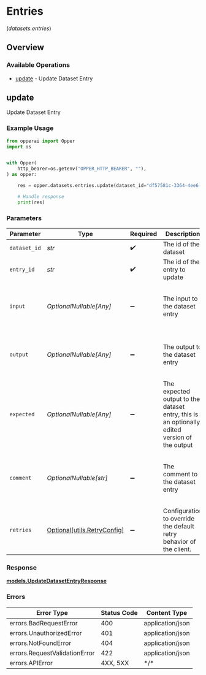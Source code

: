 # Entries
(*datasets.entries*)

## Overview

### Available Operations

* [update](#update) - Update Dataset Entry

## update

Update Dataset Entry

### Example Usage

```python
from opperai import Opper
import os


with Opper(
    http_bearer=os.getenv("OPPER_HTTP_BEARER", ""),
) as opper:

    res = opper.datasets.entries.update(dataset_id="df57581c-3364-4ee6-a9f8-7de20cb937ff", entry_id="2789b25b-1a98-4360-96ee-67e9af98c53f", input="Given this input, what is the output?", output="This is the output to the dataset entry", expected="This `was` the output to the dataset entry", comment="This is an example of how one can edit the output")

    # Handle response
    print(res)

```

### Parameters

| Parameter                                                                                    | Type                                                                                         | Required                                                                                     | Description                                                                                  | Example                                                                                      |
| -------------------------------------------------------------------------------------------- | -------------------------------------------------------------------------------------------- | -------------------------------------------------------------------------------------------- | -------------------------------------------------------------------------------------------- | -------------------------------------------------------------------------------------------- |
| `dataset_id`                                                                                 | *str*                                                                                        | :heavy_check_mark:                                                                           | The id of the dataset                                                                        |                                                                                              |
| `entry_id`                                                                                   | *str*                                                                                        | :heavy_check_mark:                                                                           | The id of the entry to update                                                                |                                                                                              |
| `input`                                                                                      | *OptionalNullable[Any]*                                                                      | :heavy_minus_sign:                                                                           | The input to the dataset entry                                                               | Given this input, what is the output?                                                        |
| `output`                                                                                     | *OptionalNullable[Any]*                                                                      | :heavy_minus_sign:                                                                           | The output to the dataset entry                                                              | This is the output to the dataset entry                                                      |
| `expected`                                                                                   | *OptionalNullable[Any]*                                                                      | :heavy_minus_sign:                                                                           | The expected output to the dataset entry, this is an optionally edited version of the output | This `was` the output to the dataset entry                                                   |
| `comment`                                                                                    | *OptionalNullable[str]*                                                                      | :heavy_minus_sign:                                                                           | The comment to the dataset entry                                                             | This is an example of how one can edit the output                                            |
| `retries`                                                                                    | [Optional[utils.RetryConfig]](../../models/utils/retryconfig.md)                             | :heavy_minus_sign:                                                                           | Configuration to override the default retry behavior of the client.                          |                                                                                              |

### Response

**[models.UpdateDatasetEntryResponse](../../models/updatedatasetentryresponse.md)**

### Errors

| Error Type                    | Status Code                   | Content Type                  |
| ----------------------------- | ----------------------------- | ----------------------------- |
| errors.BadRequestError        | 400                           | application/json              |
| errors.UnauthorizedError      | 401                           | application/json              |
| errors.NotFoundError          | 404                           | application/json              |
| errors.RequestValidationError | 422                           | application/json              |
| errors.APIError               | 4XX, 5XX                      | \*/\*                         |